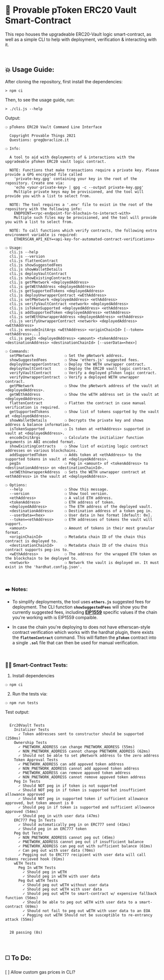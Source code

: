 # :page_with_curl: Provable pToken ERC20 Vault Smart-Contract

This repo houses the upgradeable ERC20-Vault logic smart-contract, as well as a simple CLI to help with deployment, verification & interacting with it.

&nbsp;

## :boom: Usage Guide:

After cloning the repository, first install the dependencies:

```
> npm ci
```

Then, to see the usage guide, run:

```
> ./cli.js --help
```

Output:

```
❍ pTokens ERC20 Vault Command Line Interface

  Copyright Provable Things 2021
  Questions: greg@oraclize.it

❍ Info:

  A tool to aid with deployments of & interactions with the upgradeable pToken ERC20 vault logic contract.

  NOTE: Functions that make transactions require a private key. Please provide a GPG encrpyted file called
    'private-key.gpg' containing your key in the root of the repository. Create one via:
    'echo <your-private-key> | gpg -c --output private-key.gpg'
    Multiple private keys may be provisioned, and the tool will provide you with a list to select from.

  NOTE: The tool requires a '.env' file to exist in the root of the repository with the following info:
    ENDPOINT=<rpc-endpoint-for-blochain-to-interact-with>
    Multiple such files may be provisioned, and the tool will provide you with a list to select from.

  NOTE: To call functions which verify contracts, the following extra environment variable is required:
    ETHERSCAN_API_KEY=<api-key-for-automated-contract-verifications>

❍ Usage:
  cli.js --help
  cli.js --version
  cli.js flattenContract
  cli.js showSuggestedFees
  cli.js showWalletDetails
  cli.js deployVaultContract
  cli.js showExistingContracts
  cli.js getPNetwork <deployedAddress>
  cli.js getWEthAddress <deployedAddress>
  cli.js getSupportedTokens <deployedAddress>
  cli.js deployUnwrapperContract <wEthAddress>
  cli.js setPNetwork <deployedAddress> <ethAddress>
  cli.js verifyVaultContract <network> <deployedAddress>
  cli.js isTokenSupported <deployedAddress> <ethAddress>
  cli.js addSupportedToken <deployedAddress> <ethAddress>
  cli.js setWEthUnwrapperAddress <deployedAddress> <ethAddress>
  cli.js verifyUnwrapperContract <network> <deployedAddress> <wEthAddress>
  cli.js encodeInitArgs <wEthAddress> <originChainId> [--token=<ethAddress>...]
  cli.js pegIn <deployedAddress> <amount> <tokenAddress> <destinationAddress> <destinationChainId> [--userData=<hex>]

❍ Commands:
  setPNetwork              ❍ Set the pNetwork address.
  showSuggestedFees        ❍ Show 'ethers.js' suggested fees.
  deployUnwrapperContract  ❍ Deploy the WETH unwrapper contract.
  deployVaultContract      ❍ Deploy the ERC20 vault logic contract.
  verifyVaultContract      ❍ Verify a deployed pToken logic contract.
  verifyUnwrapperContract  ❍ Verify a deployed WETH unwrapper contract.
  getPNetwork              ❍ Show the pNetwork address of the vault at <deployedAddress>.
  getWEthAddress           ❍ Show the wETH address set in the vault at <deployedAddress>.
  flattenContract          ❍ Flatten the contract in case manual verification is required.
  getSupportedTokens       ❍ Show list of tokens supprted by the vault at <deployedAddress>.
  showWalletDetails        ❍ Decrypts the private key and shows address & balance information.
  isTokenSupported         ❍ Is token at <ethAddress> supported in vault at <deployedAddress>.
  encodeInitArgs           ❍ Calculate the initializer function arguments in ABI encoded format.
  showExistingContracts    ❍ Show list of existing logic contract addresses on various blockchains.
  addSupportedToken        ❍ Adds token at <ethAddress> to the supported tokens in vault at <deployedAddress>.
  pegIn                    ❍ Peg in <amount> of <tokenAddress> to <destinationAddress> on <destinationChainId>.
  setWEthUnwrapperAddress  ❍ Sets the WETH unwrapper contract at <ethAddress> in the vault at <deployedAddress>.

❍ Options:
  --help                   ❍ Show this message.
  --version                ❍ Show tool version.
  <ethAddress>             ❍ A valid ETH address.
  <tokenAddress>           ❍ ETH address of token.
  <deployedAddress>        ❍ The ETH address of the deployed vault.
  <destinationAddress>     ❍ Destination address of a token peg in.
  --userData=<hex>         ❍ User data in hex format [default: 0x].
  --token=<ethAddress>     ❍ ETH addresses of tokens the vault will support.
  <amount>                 ❍ Amount of tokens in their most granular format.
  <originChainId>          ❍ Metadata chain ID of the chain this contract is deployed to.
  <destinationChainId>     ❍ Metadata chain ID of the chains this contract supports peg-ins to.
  <wEthAddress>            ❍ The address for the wrapped ETH token on the blockchain to be deployed to.
  <network>                ❍ Network the vault is deployed on. It must exist in the 'hardhat.config.json'.

```

&nbsp;

### :black_nib: Notes:

 - To simplify deployments, the tool uses __`ethers.js`__ suggested fees for deployment. The CLI function __`showSuggestedFees`__ will show you the currently suggested fees, including __[EIP1559](https://github.com/ethereum/EIPs/blob/master/EIPS/eip-1559.md)__ specific values if the chain you're working with is EIP1559 compaible.

 - In case the chain you're deploying to does not have etherscan-style contract verification which works with the hardhat plugin, there exists the __`flattenContract`__ command. This will flatten the __`pToken`__ contract into a single __`.sol`__ file that can then be used for manual verification.

&nbsp;

### :guardsman: Smart-Contract Tests:

1) Install dependencies

```
❍ npm ci
```

2) Run the tests via:

```
❍ npm run tests
```

Test output:

```

  Erc20Vault Tests
    Initalizer Tests
      ✓ Token addresses sent to constructor should be supported (250ms)
    Ownership Tests
      ✓ PNETWORK_ADDRESS can change PNETWORK_ADDRESS (55ms)
      ✓ NON_PNETWORK_ADDRESS cannot change PNETWORK_ADDRESS (62ms)
      ✓ Should not be able to set pNetwork address to the zero address
    Token Approval Tests
      ✓ PNETWORK_ADDRESS can add appoved token address
      ✓ NON_PNETWORK_ADDRESS cannot add appoved token address
      ✓ PNETWORK_ADDRESS can remove appoved token address
      ✓ NON_PNETWORK_ADDRESS cannot remove appoved token address
    Peg In Tests
      ✓ Should NOT peg in if token is not supported
      ✓ Should NOT peg in if token is supported but insufficient allowance approved
      ✓ Should NOT peg in supported token if sufficient allowance approved, but token amount is 0
      ✓ Should peg in if token is supported and sufficient allowance approved (54ms)
      ✓ Should peg in with user data (47ms)
    ERC777 Peg In Tests
      ✓ Should automatically peg in on ERC777 send (41ms)
      ✓ Should peg in an ERC777 token
    Peg Out Tests
      ✓ NON_PNETWORK_ADDRESS cannot peg out (45ms)
      ✓ PNETWORK_ADDRESS cannot peg out if insufficient balance
      ✓ PNETWORK_ADDRESS can peg out with sufficient balance (61ms)
      ✓ Can peg out with user data (70ms)
      ✓ Pegging out to ERC777 recipient with user data will call tokens recieved hook (91ms)
    wETH Tests
      Peg In wETH Tests
        ✓ Should peg in wETH
        ✓ Should peg in wETH with user data
      Peg Out wETH Tests
        ✓ Should peg out wETH without user data
        ✓ Should peg out wETH with user data
        ✓ Should peg out wETH to smart-contract w/ expensive fallback function (56ms)
        ✓ Should be able to peg out wETH with user data to a smart-contract (69ms)
        ✓ Should not fail to peg out wETH with user data to an EOA
        ✓ Pegging out wETH Should not be susceptible to re-entrancy attack (55ms)


  28 passing (8s)

```

&nbsp;

## :white_medium_square: To Do:

[ ] Allow custom gas prices in CLI?
